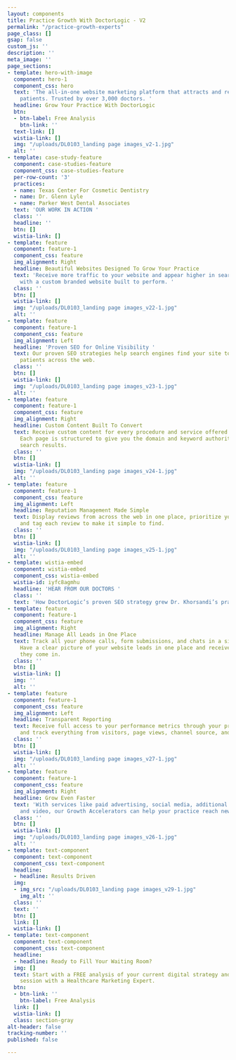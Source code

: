```yaml
---
layout: components
title: Practice Growth With DoctorLogic - V2
permalink: "/practice-growth-experts"
page_class: []
gsap: false
custom_js: ''
description: ''
meta_image: ''
page_sections:
- template: hero-with-image
  component: hero-1
  component_css: hero
  text: 'The all-in-one website marketing platform that attracts and retains more
    patients. Trusted by over 3,000 doctors. '
  headline: Grow Your Practice With DoctorLogic
  btn:
  - btn-label: Free Analysis
    btn-link: ''
  text-link: []
  wistia-link: []
  img: "/uploads/DL0103_landing page images_v2-1.jpg"
  alt: ''
- template: case-study-feature
  component: case-studies-feature
  component_css: case-studies-feature
  per-row-count: '3'
  practices:
  - name: Texas Center For Cosmetic Dentistry
  - name: Dr. Glenn Lyle
  - name: Parker West Dental Associates
  text: 'OUR WORK IN ACTION '
  class: ''
  headline: ''
  btn: []
  wistia-link: []
- template: feature
  component: feature-1
  component_css: feature
  img_alignment: Right
  headline: Beautiful Websites Designed To Grow Your Practice
  text: 'Receive more traffic to your website and appear higher in search engine results
    with a custom branded website built to perform. '
  class: ''
  btn: []
  wistia-link: []
  img: "/uploads/DL0103_landing page images_v22-1.jpg"
  alt: ''
- template: feature
  component: feature-1
  component_css: feature
  img_alignment: Left
  headline: 'Proven SEO for Online Visibility '
  text: Our proven SEO strategies help search engines find your site to reach more
    patients across the web.
  class: ''
  btn: []
  wistia-link: []
  img: "/uploads/DL0103_landing page images_v23-1.jpg"
  alt: ''
- template: feature
  component: feature-1
  component_css: feature
  img_alignment: Right
  headline: Custom Content Built To Convert
  text: Receive custom content for every procedure and service offered at your practice.
    Each page is structured to give you the domain and keyword authority to dominate
    search results.
  class: ''
  btn: []
  wistia-link: []
  img: "/uploads/DL0103_landing page images_v24-1.jpg"
  alt: ''
- template: feature
  component: feature-1
  component_css: feature
  img_alignment: Left
  headline: Reputation Management Made Simple
  text: Display reviews from across the web in one place, prioritize your favorites,
    and tag each review to make it simple to find.
  class: ''
  btn: []
  wistia-link: []
  img: "/uploads/DL0103_landing page images_v25-1.jpg"
  alt: ''
- template: wistia-embed
  component: wistia-embed
  component_css: wistia-embed
  wistia-id: iyfc8agmhu
  headline: 'HEAR FROM OUR DOCTORS '
  class: ''
  text: 'How DoctorLogic’s proven SEO strategy grew Dr. Khorsandi’s practice.  '
- template: feature
  component: feature-1
  component_css: feature
  img_alignment: Right
  headline: Manage All Leads in One Place
  text: Track all your phone calls, form submissions, and chats in a single place.
    Have a clear picture of your website leads in one place and receive alerts as
    they come in.
  class: ''
  btn: []
  wistia-link: []
  img: ''
  alt: ''
- template: feature
  component: feature-1
  component_css: feature
  img_alignment: Left
  headline: Transparent Reporting
  text: Receive full access to your performance metrics through your practice dashboard
    and track everything from visitors, page views, channel source, and lead generation.
  class: ''
  btn: []
  wistia-link: []
  img: "/uploads/DL0103_landing page images_v27-1.jpg"
  alt: ''
- template: feature
  component: feature-1
  component_css: feature
  img_alignment: Right
  headline: Grow Even Faster
  text: 'With services like paid advertising, social media, additional content, chat,
    and video, our Growth Accelerators can help your practice reach new heights. '
  class: ''
  btn: []
  wistia-link: []
  img: "/uploads/DL0103_landing page images_v26-1.jpg"
  alt: ''
- template: text-component
  component: text-component
  component_css: text-component
  headline:
  - headline: Results Driven
  img:
  - img_src: "/uploads/DL0103_landing page images_v29-1.jpg"
    img_alt: ''
  class: ''
  text: ''
  btn: []
  link: []
  wistia-link: []
- template: text-component
  component: text-component
  component_css: text-component
  headline:
  - headline: Ready to Fill Your Waiting Room?
  img: []
  text: Start with a FREE analysis of your current digital strategy and a 15-minute
    session with a Healthcare Marketing Expert.
  btn:
  - btn-link: ''
    btn-label: Free Analysis
  link: []
  wistia-link: []
  class: section-gray
alt-header: false
tracking-number: ''
published: false

---
```

